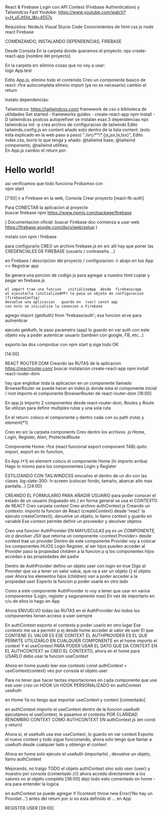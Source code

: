 React & Firebase Login con API Context (Firebase Authentication) y Tailwindcss
Fazt 
Youtube:  https://www.youtube.com/watch?v=H_vEJt5Id_I&t=4557s

Requisitos: 
NodeJs
Visual Stucio Code
Conocimientos de  html  css  js  node  react  Firebase




COMENZANDO, INSTALANDO DEPENDENCIAS, FIREBASE

Desde Consola
En la carpeta donde queramos el proyecto:
    npx create-react-app [nombre del proyecto]

En la carpeta  src  elimino cosas que no voy a usar:  
    logo  App.test

Edito App.js,  elimino todo el contenido
Creo un componente basico de react:
    rfce    autocompleta
    elimino import (ya no es necesario)   cambio el return


Instalo dependencias:

Tailwindcss:  https://tailwindcss.com/
framework de css  o   biblioteca de utilidades
Get started  -  frameworks guides  -  create-react-app 
    npm install -D tailwindcss postcss autoprefixer
se instalan esas 3 dependencias
    npx tailwindcss init -p
crea archivo de configuracion de  tailwinds
Edito  tailwinds.config.js
en content   añado esto dentro de la lista content: (esto esta explicado en la web paso a paso)
    "./src/**/*.{js,jsx,ts,tsx}",
Edito   index.css,  borro lo que tenga y añado:
    @tailwind base;
    @tailwind components;
    @tailwind utilities;    
En App.js  cambio el return por:
    <h1 className="text-3xl font-bold underline">
      Hello world!
    </h1>
asi verificamos que todo funciona
Probamos con    
    npm start

[7:50]
ir a Firebase en la web,  Consola
Crear proyecto [react-fb-auth]

Para CONECTAR la aplicacion al proyecto  
buscar   firebase npm
https://www.npmjs.com/package/firebase

(
Documentacion oficial:
buscar Firebase doc
comienza a usar web
https://firebase.google.com/docs/web/setup
)

instalo con 
    npm i firebase

para configurarlo  CREO un archivo   firebase.js  en src
allí hay que poner las CREDENCIALES DE FIREBASE  (usuario / contraseña ...)

en Firebase / descripcion del proyecto / configuracion:
ir abajo en  tus App    <>   Registrar app

Se genera una porcion de  codigo js  para agregar a nuestro  html
copiar  y  pegar en  firebase.js

    el import trae una funcion   initializeApp  desde  firebase/app
    al ejecutarla (initializeAPP) le pasa un objeto de configuracion (firebaseConfig) 
    devuelve una aplicacion   guardo en  (var) const app
    con esto se inicializa la conexion a Firebase

agrego  import {getAuth} from 'firebase/auth';
esa funcion sirve para autnenticar 

ejecuto  getAuth, le paso parametro (app) lo guardo en var  auth
con este objeto voy a poder autenticar usuario (tambien con google, FB, etc...)

exporto las dos 
comprobar con  npm start  q siga todo OK

[14:00]



REACT ROUTER DOM
Creando las RUTAS de la aplicacion
https://reactrouter.com/
buscar  instalacion  create-react-app
    npm install react-router-dom

hay que englobar toda la aplicacion en un componente llamado
    BrowserRouter
se puede hacer en   index.js   donde esta el componente  inicial / root 
importo el componente BrowserRouter  de  react-router-dom
[16:00]

En  app.js   importo 2 componentes desde   react-router-dom,  Routes y Route 
Se utilizan para definir  multiples rutas  y una sola ruta

En el return:
    coloco el componente <Routes>  y dentro cada <Route >
    con su path (ruta)  y  element(*1)

Creo en  src  la carpeta  components
Creo dentro los archivos .js   Home, Login, Register, Alert, ProtectedRoute

Componente Home:
    rfce (react funcional export component  TAB)
    quito import, export en lin function, 

En App (*1)  en element coloco el componente Home (lo importo arriba)
Hago lo mismo para los compoonentes   Login y Register

ESTILIZANDO CON TAILWINDCSS
envuelvo el <Route> dentro de un div con las clases
    .bg-slate-300-  h-screen   (colocan fondo, tamaño, abarcar alto max pantalla...)
[24:00]



CREANDO EL FORMULARIO PARA AÑADIR USUARIO
para poder conocer el estado de un usuario (logueado etc.) en forma general se usa el  CONTEXTO de REACT
Creo carpeta  context
Creo archivo   authContext.js
Creando un contexto:
    importo la funcion de React {createContext} desde 'react'
    la ejecuto   createContext(), devuelve un objeto, lo llamo context y guardo en variable 
Ese context  permite   definir un proveedor  y  devolver objetos

Creo una funcion   AuthProvider  *EN MAYUSCULAS pq es un COMPONENTE, va a devolver  JSX*
que retorna un componente  <context.Provider> desde context trae un provider
Dentro de este componente Provider  voy a colocar los componentes  HIJOS  Login Register, 
al ser hijos pueden acceder al Provider
paso la propiedad  children a la funcion  p q los componentes hijos accedan a las propiedades del padre

Dentro de AuthProvider  defino un objeto  user   con  login en true
Digo al Provider que va a tener un valor   value, que va a ser un objeto {}   el objeto user
Ahora los elementos  hijos  (children)  van a poder acceder a la propiedad  user
Exporto la funcion  p poder usarla en otro lado

Como a este componente  AuthProvider lo voy a tener que usar en varios componentes (Login, register y seguramente mas)
En vez de importarlo en c/u de ellos
lo hago en App

Ahora  ENVUELVO todas las RUTAS <Routes>  en el AuthProvider
Asi todos los componentes tienen acceso a   user   siempre

En  authContext  exporto el contexto   p poder usarlo en otro lugar
Ese contexto me va a permitir  p ej  desde  home  acceder al valor de user
El que CONTIENE EL VALOR  ES ESE CONTEXT
EL AUTHPROVIDER ES EL QUE PERMITE UTILIZARLO EN CUALQUIER COMPONENTE
en el home   importo el context  Y  el useContext  PARA PODER USAR EL DATO QUE DA CONTEXT
EN EL AUTHCONTEXT  se CREO EL CONTEXTO,  ahora en el home para USARLO debo usar la funcion    useContext

Ahora  en  home  puedo leer ese contexto
    const authContext = useContext(context)
    veo por consola  el objeto user

Para no tener que hacer tantas importaciones en cada componente que use ese  user   creo un HOOK
Un HOOK PERSONALIZADO en   authContext    useAuth

en Home   Ya no tengo que importar    useContext  y  context [comentado]

en  authContext    importo el  useContext
dentro de la funcion  useAuth   ejecutamos el  useContext, le pasamos el  contexto
POR CLARIDAD   RENOMBRO    CONTEXT  COMO  AUTHCONTEXT   EN   authContext.js  (en   const  y  return)

Ahora si, el  useAuth   usa ese  useContext,  lo guardo en var   context
Exporto  el nuevo  context   y todo sigue funcionando, 
ahora solo tengo que llamar a  useAuth  desde cualquier lado y obtengo el context

Ahora en  home   solo ejecuto el  useAuth (importarlo) , devuelve un objeto, llamo  authContext

Mejorando, no traigo TODO el objeto   authContext  sino solo   user  {user}  y muestro por consola  (comentado ///)
ahora accedo directamente a los valores   no al objeto completo
[36:00]
dejo todo esto comentado en  home - era para entender la logica

en   authContext  se puede agregar 
    if (!context) throw new Error('No hay un Provider...') 
antes del return   por si no esta definido el  <Provider> ...  en App



REGISTER USER  [39:00]
